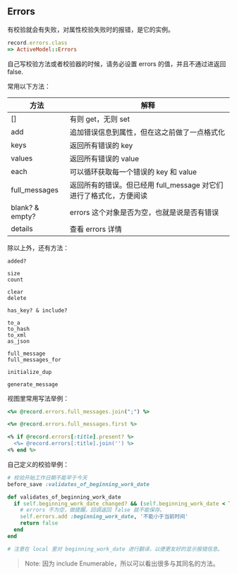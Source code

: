 ## Errors

有校验就会有失败，对属性校验失败时的报错，是它的实例。

```ruby
record.errors.class
=> ActiveModel::Errors
```

自己写校验方法或者校验器的时候，请务必设置 errors 的值，并且不通过进返回 false.

常用以下方法：

| 方法 | 解释 |
|--|--|
| [] | 有则 get，无则 set |
| add | 追加错误信息到属性，但在这之前做了一点格式化 |
|keys| 返回所有错误的 key |
|values| 返回所有错误的 value |
|each| 可以循环获取每一个错误的 key 和 value |
|full_messages| 返回所有的错误。但已经用 full_message 对它们进行了格式化，方便阅读 |
|blank? & empty?| errors 这个对象是否为空，也就是说是否有错误 |
| details | 查看 errors 详情 |

除以上外，还有方法：

```
added?

size
count

clear
delete

has_key? & include?

to_a
to_hash
to_xml
as_json

full_message
full_messages_for

initialize_dup

generate_message
```

视图里常用写法举例：

```ruby
<%= @record.errors.full_messages.join(";") %>

<%= @record.errors.full_messages.first %>
```

```ruby
<% if @record.errors[:title].present? %>
  <%= @record.errors[:title].join('') %>
<% end %>
```

自己定义的校验举例：

```ruby
# 校验开始工作日期不能早于今天
before_save :validates_of_beginning_work_date

def validates_of_beginning_work_date
  if self.beginning_work_date_changed? && (self.beginning_work_date < Time.now.beginning_of_day)
    # errors 不为空，做提醒。回调返回 false 就不能保存。
    self.errors.add :beginning_work_date, '不能小于当前时间'
    return false
  end
end

# 注意在 local 里对 beginning_work_date 进行翻译，以便更友好的显示报错信息。
```

> Note: 因为 include Enumerable，所以可以看出很多与其同名的方法。
